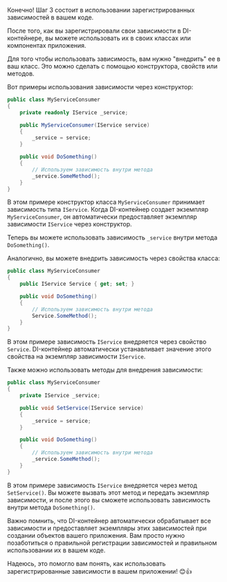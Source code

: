 Конечно! Шаг 3 состоит в использовании зарегистрированных зависимостей в вашем коде.

После того, как вы зарегистрировали свои зависимости в DI-контейнере, вы можете использовать их в своих классах или компонентах приложения.

Для того чтобы использовать зависимость, вам нужно "внедрить" ее в ваш класс. Это можно сделать с помощью конструктора, свойств или методов.

Вот примеры использования зависимости через конструктор:

```csharp
public class MyServiceConsumer
{
    private readonly IService _service;

    public MyServiceConsumer(IService service)
    {
        _service = service;
    }

    public void DoSomething()
    {
        // Используем зависимость внутри метода
        _service.SomeMethod();
    }
}
```

В этом примере конструктор класса `MyServiceConsumer` принимает зависимость типа `IService`. Когда DI-контейнер создает экземпляр `MyServiceConsumer`, он автоматически предоставляет экземпляр зависимости `IService` через конструктор.

Теперь вы можете использовать зависимость `_service` внутри метода `DoSomething()`.

Аналогично, вы можете внедрить зависимость через свойства класса:

```csharp
public class MyServiceConsumer
{
    public IService Service { get; set; }

    public void DoSomething()
    {
        // Используем зависимость внутри метода
        Service.SomeMethod();
    }
}
```

В этом примере зависимость `IService` внедряется через свойство `Service`. DI-контейнер автоматически устанавливает значение этого свойства на экземпляр зависимости `IService`.

Также можно использовать методы для внедрения зависимости:

```csharp
public class MyServiceConsumer
{
    private IService _service;

    public void SetService(IService service)
    {
        _service = service;
    }

    public void DoSomething()
    {
        // Используем зависимость внутри метода
        _service.SomeMethod();
    }
}
```

В этом примере зависимость `IService` внедряется через метод `SetService()`. Вы можете вызвать этот метод и передать экземпляр зависимости, и после этого вы сможете использовать зависимость внутри метода `DoSomething()`.

Важно помнить, что DI-контейнер автоматически обрабатывает все зависимости и предоставляет экземпляры этих зависимостей при создании объектов вашего приложения. Вам просто нужно позаботиться о правильной регистрации зависимостей и правильном использовании их в вашем коде.

Надеюсь, это помогло вам понять, как использовать зарегистрированные зависимости в вашем приложении! 😊👍
